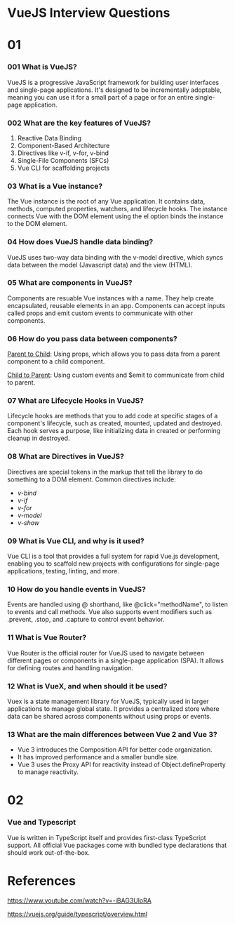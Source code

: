 # VueJS Interview Questions

# 01

### 001 What is VueJS?

VueJS is a progressive JavaScript framework for building user interfaces and single-page applications. It's designed to be incrementally adoptable, meaning you can use it for a small part of a page or for an entire single-page application.

### 002 What are the key features of VueJS?

1. Reactive Data Binding
2. Component-Based Architecture
3. Directives like v-if, v-for, v-bind
4. Single-File Components (SFCs)
5. Vue CLI for scaffolding projects

### 03 What is a Vue instance?

The Vue instance is the root of any Vue application. It contains data, methods, computed properties, watchers, and lifecycle hooks. The instance connects Vue with the DOM element using the el option binds the instance to the DOM element.

### 04 How does VueJS handle data binding?

VueJS uses two-way data binding with the v-model directive, which syncs data between the model (Javascript data) and the view (HTML).

### 05 What are components in VueJS?

Components are resuable Vue instances with a name. They help create encapsulated, reusable elements in an app. Components can accept inputs called props and emit custom events to communicate with other components.

### 06 How do you pass data between components?

<ins>Parent to Child</ins>: Using props, which allows you to pass data from a parent component to a child component. 

<ins>Child to Parent</ins>: Using custom events and $emit to communicate from child to parent.

### 07 What are Lifecycle Hooks in VueJS?

Lifecycle hooks are methods that you to add code at specific stages of a component's lifecycle, such as created, mounted, updated and destroyed. Each hook serves a purpose, like initializing data in created or performing cleanup in destroyed.

### 08 What are Directives in VueJS?

Directives are special tokens in the markup that tell the library to do something to a DOM element. Common directives include: 

* *v-bind*
* *v-if* 
* *v-for*
* *v-model*
* *v-show*

### 09 What is Vue CLI, and why is it used?

Vue CLI is a tool that provides a full system for rapid Vue.js development, enabling you to scaffold new projects with configurations for single-page applications, testing, linting, and more.

### 10 How do you handle events in VueJS?

Events are handled using @ shorthand, like @click="methodName", to listen to events and call methods. Vue also supports event modifiers such as .prevent, .stop, and .capture to control event behavior.

### 11 What is Vue Router?

Vue Router is the official router for VueJS used to navigate between different pages or components in a single-page application (SPA). It allows for defining routes and handling navigation.

### 12 What is VueX, and when should it be used?

Vuex is a state management library for VueJS, typically used in larger applications to manage global state. It provides a centralized store where data can be shared across components without using props or events. 

### 13 What are the main differences between Vue 2 and Vue 3?

* Vue 3 introduces the Composition API for better code organization.
* It has improved performance and a smaller bundle size.
* Vue 3  uses the Proxy API for reactivity instead of Object.defineProperty to manage reactivity.

# 02

### Vue and Typescript

Vue is written in TypeScript itself and provides first-class TypeScript support. All official Vue packages come with bundled type declarations that should work out-of-the-box.


# References

https://www.youtube.com/watch?v=-iBAG3UloRA

https://vuejs.org/guide/typescript/overview.html


